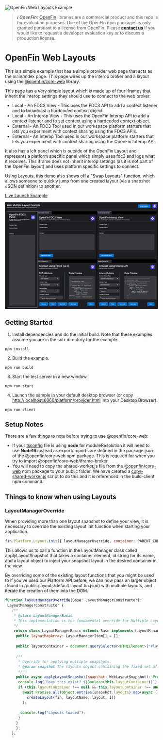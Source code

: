![OpenFin Web Layouts Example](../../assets/openfin-web-starter.png)

> **_:information_source: OpenFin:_** [OpenFin](https://www.openfin.co/) libraries are a commercial product and this repo is for evaluation purposes. Use of the OpenFin npm packages is only granted pursuant to a license from OpenFin. Please [**contact us**](https://www.openfin.co/contact/) if you would like to request a developer evaluation key or to discuss a production license.

# OpenFin Web Layouts

This is a simple example that has a simple provider web page that acts as the main/index page. This page wires up the interop broker and a layout using the [@openfin/core-web](https://www.npmjs.com/package/@openfin/core-web) library.

This page has a very simple layout which is made up of four iframes that inherit the interop settings they should use to connect to the web broker:

- Local - An FDC3 View - This uses the FDC3 API to add a context listener and to broadcast a hardcoded context object.
- Local - An Interop View - This uses the OpenFin Interop API to add a context listener and to set context using a hardcoded context object.
- External - An FDC3 Tool used in our workspace platform starters that lets you experiment with context sharing using the FDC3 APIs.
- External - An Interop Tool used in our workspace platform starters that lets you experiment with context sharing using the OpenFin Interop API.

It also has a left panel which is outside of the OpenFin Layout and represents a platform specific panel which simply uses fdc3 and logs what it receives. This iframe does not inherit interop settings (as it is not part of the OpenFin layout) and uses platform specific settings to connect.

Using Layouts, this demo also shows off a "Swap Layouts" function, which allows someone to quickly jump from one created layout (via a snapshot JSON definition) to another.

[Live Launch Example](https://built-on-openfin.github.io/web-starter/web/v20.1.0/web-layout/platform/provider.html)

![OpenFin Web Multi Layout Example](./docs/web-layout.png)

## Getting Started

1. Install dependencies and do the initial build. Note that these examples assume you are in the sub-directory for the example.

```shell
npm install
```

2. Build the example.

```shell
npm run build
```

3. Start the test server in a new window.

```shell
npm run start
```

4. Launch the sample in your default desktop browser (or copy <http://localhost:6060/platform/provider.html> into your Desktop Browser).

```shell
npm run client
```

## Setup Notes

There are a few things to note before trying to use @openfin/core-web:

- If your [tsconfig](./client/tsconfig.json) file is using **node** for moduleResolution it will need to use **Node16** instead as export/imports are defined in the package.json of the @openfin/core-web npm package. This is required for when you try to import @openfin/core-web/iframe-broker.
- You will need to copy the shared-worker.js file from the [@openfin/core-web](https://www.npmjs.com/package/@openfin/core-web) npm package to your public folder. We have created a [copy-shared-worker.js](./scripts/copy-shared-worker.js) script to do this and it is referenced in the build-client npm command.

## Things to know when using Layouts

### LayoutManagerOverride

When providing more than one layout snapshot to define your view, it is necessary to override the existing layout init function when starting your application.

```javascript
fin.Platform.Layout.init({ layoutManagerOverride, container: PARENT_CONTAINER });
```

This allows us to call a function in the LayoutManager class called applyLayoutSnapshot that takes a container element, id string for its name, and a layout object to inject your snapshot layout in the desired container in the view.

By overriding some of the existing layout functions that you might be used to if you've used our Platform API before, we can now pass an larger object (found in /public/layouts/default.layout.fin.json) with multiple layouts, and iterate the creation of them into the DOM.

```javascript
function layoutManagerOverride(Base: LayoutManagerConstructor):
 LayoutManagerConstructor {
   /**
    * @class LayoutManagerBasic
    * This implementation is the fundamental override for Multiple Layouts in Web.
    */
    return class LayoutManagerBasic extends Base implements LayoutManager {
     public layoutMapArray: LayoutManagerItem[] = [];

     public layoutContainer = document.querySelector<HTMLElement>("#layout_container");

     /**
      * Override for applying multiple snapshots.
      * @param snapshot The layouts object containing the fixed set of available layouts.
      */
     public async applyLayoutSnapshot(snapshot: WebLayoutSnapshot): Promise<void> {
      console.log(`Does this exist? ${Boolean(this.layoutContainer)}`);
      if (this.layoutContainer !== null && this.layoutContainer !== undefined) {
        await Promise.all(Object.entries(snapshot.layouts).map(async ([layoutName, layout], i) =>
          createLayout(fin, layoutName, layout, i))
        );

       console.log("Layouts loaded");
      }
     }
     };
   };
```
